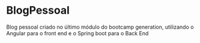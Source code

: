 # BlogPessoal
Blog pessoal criado no último módulo do bootcamp generation, utilizando o Angular para o front end e o Spring boot para o Back End 
